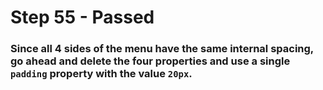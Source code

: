 # Step 55 - Passed

### Since all 4 sides of the menu have the same internal spacing, go ahead and delete the four properties and use a single `padding` property with the value `20px`.